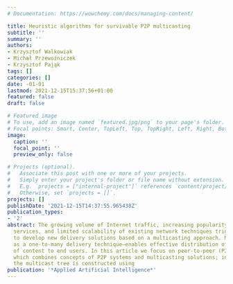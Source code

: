 ```yaml
---
# Documentation: https://wowchemy.com/docs/managing-content/

title: Heuristic algorithms for survivable P2P multicasting
subtitle: ''
summary: ''
authors:
- Krzysztof Walkowiak
- Michał Przewoźniczek
- Krzysztof Pająk
tags: []
categories: []
date: -01-01
lastmod: 2021-12-15T15:37:56+01:00
featured: false
draft: false

# Featured image
# To use, add an image named `featured.jpg/png` to your page's folder.
# Focal points: Smart, Center, TopLeft, Top, TopRight, Left, Right, BottomLeft, Bottom, BottomRight.
image:
  caption: ''
  focal_point: ''
  preview_only: false

# Projects (optional).
#   Associate this post with one or more of your projects.
#   Simply enter your project's folder or file name without extension.
#   E.g. `projects = ["internal-project"]` references `content/project/deep-learning/index.md`.
#   Otherwise, set `projects = []`.
projects: []
publishDate: '2021-12-15T14:37:55.965438Z'
publication_types:
- '2'
abstract: The growing volume of Internet traffic, increasing popularity of streaming
  services, and limited scalability of existing network techniques trigger the need
  to develop new delivery solutions based on a multicasting approach. Multicasting—defined
  as a one-to-many delivery technique—enables effective distribution of many kinds
  of content to end users. In this article we focus on peer-to-peer (P2P) multicasting,
  which combines concepts of P2P systems and multicasting solutions; in other words,
  the multicast tree is constructed using
publication: '*Applied Artificial Intelligence*'
---
```

